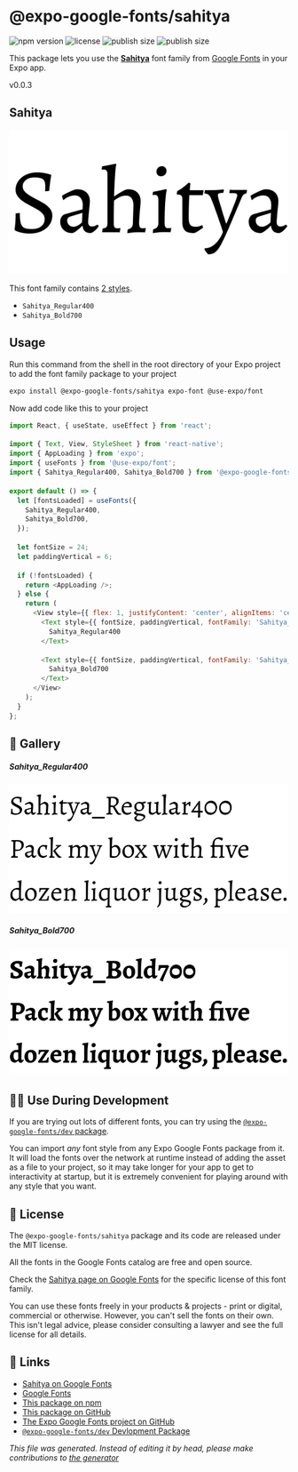# @expo-google-fonts/sahitya

![npm version](https://flat.badgen.net/npm/v/@expo-google-fonts/sahitya)
![license](https://flat.badgen.net/github/license/expo/google-fonts)
![publish size](https://flat.badgen.net/packagephobia/install/@expo-google-fonts/sahitya)
![publish size](https://flat.badgen.net/packagephobia/publish/@expo-google-fonts/sahitya)

This package lets you use the [**Sahitya**](https://fonts.google.com/specimen/Sahitya) font family from [Google Fonts](https://fonts.google.com/) in your Expo app.

v0.0.3

## Sahitya

![Sahitya](./font-family.png)

This font family contains [2 styles](#gallery).

- `Sahitya_Regular400`
- `Sahitya_Bold700`

## Usage

Run this command from the shell in the root directory of your Expo project to add the font family package to your project
```sh
expo install @expo-google-fonts/sahitya expo-font @use-expo/font
```

Now add code like this to your project
```js
import React, { useState, useEffect } from 'react';

import { Text, View, StyleSheet } from 'react-native';
import { AppLoading } from 'expo';
import { useFonts } from '@use-expo/font';
import { Sahitya_Regular400, Sahitya_Bold700 } from '@expo-google-fonts/sahitya';

export default () => {
  let [fontsLoaded] = useFonts({
    Sahitya_Regular400,
    Sahitya_Bold700,
  });

  let fontSize = 24;
  let paddingVertical = 6;

  if (!fontsLoaded) {
    return <AppLoading />;
  } else {
    return (
      <View style={{ flex: 1, justifyContent: 'center', alignItems: 'center' }}>
        <Text style={{ fontSize, paddingVertical, fontFamily: 'Sahitya_Regular400' }}>
          Sahitya_Regular400
        </Text>

        <Text style={{ fontSize, paddingVertical, fontFamily: 'Sahitya_Bold700' }}>
          Sahitya_Bold700
        </Text>
      </View>
    );
  }
};

```

## 🔡 Gallery

##### Sahitya_Regular400
![Sahitya_Regular400](./54146b1b18bccc5173c7f1cc478fd450cfb721e1b3d40df0ebd3dcf6711c6c48.ttf.png)

##### Sahitya_Bold700
![Sahitya_Bold700](./14383134c508c525e61d88a045189d98b08191a7cadfada9c90a82eea5d88ee6.ttf.png)


## 👩‍💻 Use During Development

If you are trying out lots of different fonts, you can try using the [`@expo-google-fonts/dev` package](https://github.com/expo/google-fonts/tree/master/font-packages/dev#readme).

You can import *any* font style from any Expo Google Fonts package from it. It will load the fonts
over the network at runtime instead of adding the asset as a file to your project, so it may take longer
for your app to get to interactivity at startup, but it is extremely convenient
for playing around with any style that you want.

## 📖 License

The `@expo-google-fonts/sahitya` package and its code are released under the MIT license.

All the fonts in the Google Fonts catalog are free and open source.

Check the [Sahitya page on Google Fonts](https://fonts.google.com/specimen/Sahitya) for the specific license of this font family.

You can use these fonts freely in your products & projects - print or digital, commercial or otherwise. However, you can't sell the fonts on their own. This isn't legal advice, please consider consulting a lawyer and see the full license for all details.

## 🔗 Links

- [Sahitya on Google Fonts](https://fonts.google.com/specimen/Sahitya)
- [Google Fonts](https://fonts.google.com/)
- [This package on npm](https://www.npmjs.com/package/@expo-google-fonts/sahitya)
- [This package on GitHub](https://github.com/expo/google-fonts/tree/master/font-packages/sahitya)
- [The Expo Google Fonts project on GitHub](https://github.com/expo/google-fonts)
- [`@expo-google-fonts/dev` Devlopment Package](https://github.com/expo/google-fonts/tree/master/font-packages/dev)


*This file was generated. Instead of editing it by head, please make contributions to [the generator](https://github.com/expo/google-fonts/tree/master/packages/generator)*
